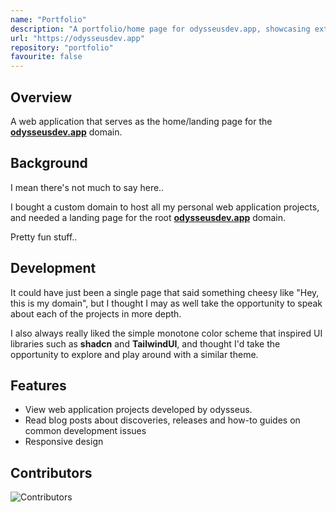 ```yaml
---
name: "Portfolio"
description: "A portfolio/home page for odysseusdev.app, showcasing external facing projects"
url: "https://odysseusdev.app"
repository: "portfolio"
favourite: false
---
```


## Overview

A web application that serves as the home/landing page for the **[odysseusdev.app](https://odysseusdev.app)** domain.

## Background

I mean there's not much to say here..

I bought a custom domain to host all my personal web application projects, and needed a landing page for the root **[odysseusdev.app](https://odysseusdev.app)** domain.

Pretty fun stuff..

## Development

It could have just been a single page that said something cheesy like "Hey, this is my domain", but I thought I may as well take the opportunity to speak about each of the projects in more depth.

I also always really liked the simple monotone color scheme that inspired UI libraries such as **shadcn** and **TailwindUI**, and thought I'd take the opportunity to explore and play around with a similar theme.

## Features

-   View web application projects developed by odysseus.
-   Read blog posts about discoveries, releases and how-to guides on common development issues
-   Responsive design

## Contributors

![Contributors](https://contrib.rocks/image?repo=odysseusdev/portfolio)
